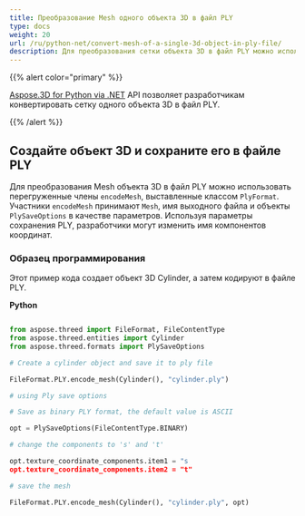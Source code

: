 ```yaml
---
title: Преобразование Mesh одного объекта 3D в файл PLY
type: docs
weight: 20
url: /ru/python-net/convert-mesh-of-a-single-3d-object-in-ply-file/
description: Для преобразования сетки объекта 3D в файл PLY можно использовать перегруженные члены EncodeMesh, выставленные классом PlyFormat. Члены EncodeMesh принимают в качестве параметров Mesh, имя выходного файла и объекты PlySaveOptions. Используя параметры сохранения PLY, разработчики могут изменить имя компонентов координат.
---
```

{{% alert color="primary" %}}

[Aspose.3D for Python via .NET](https://products.aspose.com/3d/python-net/) API позволяет разработчикам конвертировать сетку одного объекта 3D в файл PLY.

{{% /alert %}}
##  **Создайте объект 3D и сохраните его в файле PLY**
Для преобразования Mesh объекта 3D в файл PLY можно использовать перегруженные члены `encodeMesh`, выставленные классом `PlyFormat`. Участники `encodeMesh` принимают `Mesh`, имя выходного файла и объекты `PlySaveOptions` в качестве параметров. Используя параметры сохранения PLY, разработчики могут изменить имя компонентов координат.
###  **Образец программирования**
Этот пример кода создает объект 3D Cylinder, а затем кодируют в файле PLY.

**Python**

```py

from aspose.threed import FileFormat, FileContentType
from aspose.threed.entities import Cylinder
from aspose.threed.formats import PlySaveOptions

# Create a cylinder object and save it to ply file

FileFormat.PLY.encode_mesh(Cylinder(), "cylinder.ply")

# using Ply save options

# Save as binary PLY format, the default value is ASCII

opt = PlySaveOptions(FileContentType.BINARY)

# change the components to 's' and 't'

opt.texture_coordinate_components.item1 = "s
opt.texture_coordinate_components.item2 = "t"

# save the mesh

FileFormat.PLY.encode_mesh(Cylinder(), "cylinder.ply", opt)

```
